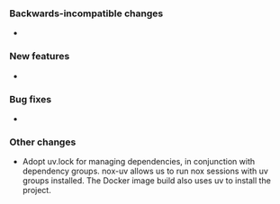 <!-- Delete the sections that don't apply -->

### Backwards-incompatible changes

-

### New features

-

### Bug fixes

-

### Other changes

- Adopt uv.lock for managing dependencies, in conjunction with dependency groups. nox-uv allows us to run nox sessions with uv groups installed. The Docker image build also uses uv to install the project.
